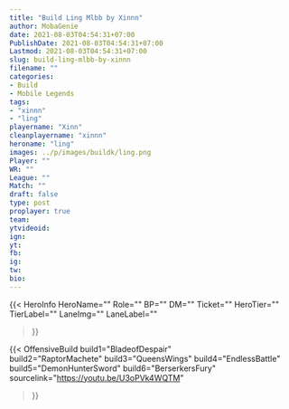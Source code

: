 ```yaml
---
title: "Build Ling Mlbb by Xinnn"
author: MobaGenie
date: 2021-08-03T04:54:31+07:00
PublishDate: 2021-08-03T04:54:31+07:00
Lastmod: 2021-08-03T04:54:31+07:00
slug: build-ling-mlbb-by-xinnn
filename: ""
categories: 
- Build 
- Mobile Legends
tags: 
- "xinnn"
- "ling"
playername: "Xinn"
cleanplayername: "xinnn"
heroname: "ling"
images: ../p/images/buildk/ling.png
Player: "" 
WR: "" 
League: "" 
Match: "" 
draft: false
type: post
proplayer: true
team: 
ytvideoid: 
ign: 
yt: 
fb: 
ig: 
tw: 
bio: 
---
```



{{< HeroInfo 
HeroName="" 
Role="" 
BP="" 
DM="" 
Ticket="" 
HeroTier="" 
TierLabel="" 
LaneImg="" 
LaneLabel="" 
>}}
 

{{< OffensiveBuild 
build1="BladeofDespair"  
build2="RaptorMachete" 
build3="QueensWings" 
build4="EndlessBattle" 
build5="DemonHunterSword" 
build6="BerserkersFury" 
sourcelink="https://youtu.be/U3oPVk4WQTM" 
>}}
